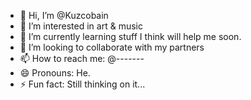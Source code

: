 - 👋 Hi, I’m @Kuzcobain
- 👀 I’m interested in art & music
- 🌱 I’m currently learning stuff I think will help me soon.
- 💞️ I’m looking to collaborate with my partners
- 📫 How to reach me: @-------
- 😄 Pronouns: He.
- ⚡ Fun fact: Still thinking on it...

<!---
Kuzcobain/Kuzcobain is a ✨ special ✨ repository because its `README.md` (this file) appears on your GitHub profile.
You can click the Preview link to take a look at your changes.
--->
